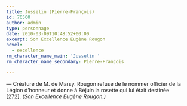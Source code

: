 ```yaml
---
title: Jusselin (Pierre-François)
id: 76560
author: admin
type: personnage
date: 2010-03-09T10:48:52+00:00
excerpt: Son Excellence Eugène Rougon
novel:
  - excellence
rm_character_name_main: 'Jusselin '
rm_character_name_secondary: Pierre-François

---
```

— Créature de M. de Marsy. Rougon refuse de le nommer officier de la Légion d&rsquo;honneur et donne à Béjuin la rosette qui lui était destinée [272]. _(Son Excellence Eugène Rougon.)_